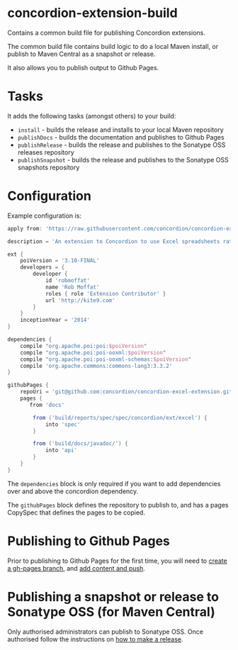 concordion-extension-build
==========================

Contains a common build file for publishing Concordion extensions.

The common build file contains build logic to do a local Maven install, or publish to Maven Central as a snapshot or release.

It also allows you to publish output to Github Pages.

# Tasks
It adds the following tasks (amongst others) to your build:

 * `install` - builds the release and installs to your local Maven repository
 * `publishDocs` - builds the documentation and publishes to Github Pages
 * `publishRelease` - builds the release and publishes to the Sonatype OSS releases repository
 * `publishSnapshot` - builds the release and publishes to the Sonatype OSS snapshots repository

# Configuration
Example configuration is:

```gradle
apply from: 'https://raw.githubusercontent.com/concordion/concordion-extension-build/master/extension-build.gradle'

description = 'An extension to Concordion to use Excel spreadsheets rather than HTML as specifications'

ext {
    poiVersion = '3.10-FINAL'
    developers = {
        developer {
            id 'robmoffat'
            name 'Rob Moffat'
            roles { role 'Extension Contributor' }
            url 'http://kite9.com'
        }
    }
    inceptionYear = '2014'   
}

dependencies {
    compile "org.apache.poi:poi:$poiVersion"
    compile "org.apache.poi:poi-ooxml:$poiVersion"
    compile "org.apache.poi:poi-ooxml-schemas:$poiVersion"
    compile 'org.apache.commons:commons-lang3:3.3.2'
}

githubPages {
	repoUri = 'git@github.com:concordion/concordion-excel-extension.git'
	pages {
	   from 'docs'

		from ('build/reports/spec/spec/concordion/ext/excel') {
			into 'spec'
		}

		from ('build/docs/javadoc/') {
			into 'api'
		}
	}
}
```

The `dependencies` block is only required if you want to add dependencies over and above the concordion dependency.

The `githubPages` block defines the repository to publish to, and has a pages CopySpec that defines the pages to be copied.

# Publishing to Github Pages
Prior to publishing to Github Pages for the first time, you will need to [create a gh-pages branch](https://help.github.com/articles/creating-project-pages-manually#create-a-gh-pages-branch), and [add content and push](https://help.github.com/articles/creating-project-pages-manually#add-content-and-push).

# Publishing a snapshot or release to Sonatype OSS (for Maven Central)
Only authorised administrators can publish to Sonatype OSS. Once authorised follow the instructions on [how to make a release](https://code.google.com/p/concordion/wiki/HowToMakeARelease).
